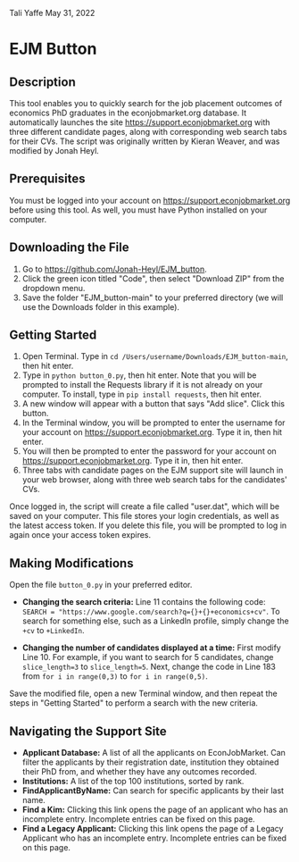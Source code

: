 Tali Yaffe 
May 31, 2022

# EJM Button

## Description
This tool enables you to quickly search for the job placement outcomes of economics PhD graduates in the econjobmarket.org database. It automatically launches the site https://support.econjobmarket.org with three different candidate pages, along with corresponding web search tabs for their CVs. The script was originally written by Kieran Weaver, and was modified by Jonah Heyl.

## Prerequisites
You must be logged into your account on https://support.econjobmarket.org before using this tool. As well, you must have Python installed on your computer.

## Downloading the File
1. Go to https://github.com/Jonah-Heyl/EJM_button.
2. Click the green icon titled "Code", then select "Download ZIP" from the dropdown menu.
3. Save the folder "EJM_button-main" to your preferred directory (we will use the Downloads folder in this example).

## Getting Started
1. Open Terminal. Type in `cd /Users/username/Downloads/EJM_button-main`, then hit enter.
2. Type in `python button_0.py`, then hit enter. Note that you will be prompted to install the Requests library if it is not already on your computer. To install, type in `pip install requests`, then hit enter.
3. A new window will appear with a button that says "Add slice". Click this button. 
4. In the Terminal window, you will be prompted to enter the username for your account on https://support.econjobmarket.org. Type it in, then hit enter.
5. You will then be prompted to enter the password for your account on https://support.econjobmarket.org. Type it in, then hit enter.
6. Three tabs with candidate pages on the EJM support site will launch in your web browser, along with three web search tabs for the candidates' CVs. 

Once logged in, the script will create a file called "user.dat", which will be saved on your computer. This file stores your login credentials, as well as the latest access token. If you delete this file, you will be prompted to log in again once your access token expires. 

## Making Modifications
Open the file `button_0.py` in your preferred editor. 

* **Changing the search criteria:** Line 11 contains the following code: `SEARCH = "https://www.google.com/search?q={}+{}+economics+cv"`. To search for something else, such as a LinkedIn profile, simply change the `+cv` to `+LinkedIn`.  

* **Changing the number of candidates displayed at a time:** First modify Line 10. For example, if you want to search for 5 candidates, change `slice_length=3` to `slice_length=5`. Next, change the code in Line 183 from `for i in range(0,3)` to `for i in range(0,5)`.

Save the modified file, open a new Terminal window, and then repeat the steps in "Getting Started" to perform a search with the new criteria.

## Navigating the Support Site
* **Applicant Database:** A list of all the applicants on EconJobMarket. Can filter the applicants by their registration date, institution they obtained their PhD from, and whether they have any outcomes recorded.
* **Institutions:** A list of the top 100 institutions, sorted by rank. 
* **FindApplicantByName:** Can search for specific applicants by their last name. 
* **Find a Kim:** Clicking this link opens the page of an applicant who has an incomplete entry. Incomplete entries can be fixed on this page.
* **Find a Legacy Applicant:** Clicking this link opens the page of a Legacy Applicant who has an incomplete entry. Incomplete entries can be fixed on this page.
